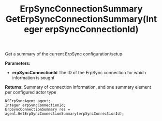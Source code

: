 ﻿---
uid: crmscript_ref_NSErpSyncAgent_GetErpSyncConnectionSummary
title: ErpSyncConnectionSummary GetErpSyncConnectionSummary(Integer erpSyncConnectionId)
intellisense: NSErpSyncAgent.GetErpSyncConnectionSummary
keywords: NSErpSyncAgent, GetErpSyncConnectionSummary
so.topic: reference
---

Get a summary of the current ErpSync configuration/setup

**Parameters:**
 - **erpSyncConnectionId** The ID of the ErpSync connection for which information is sought

**Returns:** Summary of connection information, and one summary element per configured actor type

```crmscript
NSErpSyncAgent agent;
Integer erpSyncConnectionId;
ErpSyncConnectionSummary res = agent.GetErpSyncConnectionSummary(erpSyncConnectionId);
```

